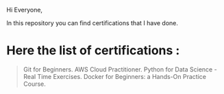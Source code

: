 Hi Everyone,

In this repository you can find certifications that I have done. 

# Here the list of certifications :
> Git for Beginners.
> AWS Cloud Practitioner.
> Python for Data Science - Real Time Exercises.
> Docker for Beginners: a Hands-On Practice Course.
